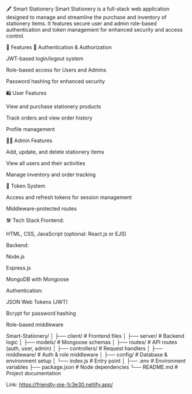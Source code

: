 🖋️ Smart Stationery
Smart Stationery is a full-stack web application designed to manage and streamline the purchase and inventory of stationery items. It features secure user and admin role-based authentication and token management for enhanced security and access control.

🚀 Features
🔐 Authentication & Authorization

  JWT-based login/logout system
  
  Role-based access for Users and Admins
  
  Password hashing for enhanced security

🛍️ User Features

  View and purchase stationery products
  
  Track orders and view order history
  
  Profile management

🧑‍💼 Admin Features

  Add, update, and delete stationery items
  
  View all users and their activities
  
  Manage inventory and order tracking

🧾 Token System

  Access and refresh tokens for session management
  
  Middleware-protected routes

🛠️ Tech Stack
Frontend:

  HTML, CSS, JavaScript (optional: React.js or EJS)

Backend:

  Node.js
  
  Express.js
  
  MongoDB with Mongoose

Authentication:

  JSON Web Tokens (JWT)
  
  Bcrypt for password hashing
  
  Role-based middleware


Smart-Stationery/
│
├── client/              # Frontend files
│
├── server/              # Backend logic
│   ├── models/          # Mongoose schemas
│   ├── routes/          # API routes (auth, user, admin)
│   ├── controllers/     # Request handlers
│   ├── middleware/      # Auth & role middleware
│   ├── config/          # Database & environment setup
│   └── index.js         # Entry point
│
├── .env                 # Environment variables
├── package.json         # Node dependencies
└── README.md            # Project documentation


Link: https://friendly-pie-1c3e30.netlify.app/

